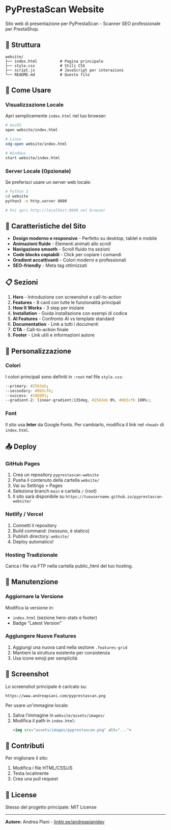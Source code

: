 # PyPrestaScan Website

Sito web di presentazione per PyPrestaScan - Scanner SEO professionale per PrestaShop.

## 📁 Struttura

```
website/
├── index.html          # Pagina principale
├── style.css           # Stili CSS
├── script.js           # JavaScript per interazioni
└── README.md           # Questo file
```

## 🚀 Come Usare

### Visualizzazione Locale

Apri semplicemente `index.html` nel tuo browser:

```bash
# macOS
open website/index.html

# Linux
xdg-open website/index.html

# Windows
start website/index.html
```

### Server Locale (Opzionale)

Se preferisci usare un server web locale:

```bash
# Python 3
cd website
python3 -m http.server 8000

# Poi apri http://localhost:8000 nel browser
```

## 🎨 Caratteristiche del Sito

- **Design moderno e responsive** - Perfetto su desktop, tablet e mobile
- **Animazioni fluide** - Elementi animati allo scroll
- **Navigazione smooth** - Scroll fluido tra sezioni
- **Code blocks copiabili** - Click per copiare i comandi
- **Gradient accattivanti** - Colori moderni e professionali
- **SEO-friendly** - Meta tag ottimizzati

## 📋 Sezioni

1. **Hero** - Introduzione con screenshot e call-to-action
2. **Features** - 8 card con tutte le funzionalità principali
3. **How It Works** - 3 step per iniziare
4. **Installation** - Guida installazione con esempi di codice
5. **AI Features** - Confronto AI vs template standard
6. **Documentation** - Link a tutti i documenti
7. **CTA** - Call-to-action finale
8. **Footer** - Link utili e informazioni autore

## 🎨 Personalizzazione

### Colori

I colori principali sono definiti in `:root` nel file `style.css`:

```css
--primary: #2563eb;
--secondary: #8b5cf6;
--success: #10b981;
--gradient-2: linear-gradient(135deg, #2563eb 0%, #8b5cf6 100%);
```

### Font

Il sito usa **Inter** da Google Fonts. Per cambiarlo, modifica il link nel `<head>` di `index.html`.

## 📤 Deploy

### GitHub Pages

1. Crea un repository `pyprestascan-website`
2. Pusha il contenuto della cartella `website/`
3. Vai su Settings > Pages
4. Seleziona branch `main` e cartella `/` (root)
5. Il sito sarà disponibile su `https://tuousername.github.io/pyprestascan-website/`

### Netlify / Vercel

1. Connetti il repository
2. Build command: (nessuno, è statico)
3. Publish directory: `website/`
4. Deploy automatico!

### Hosting Tradizionale

Carica i file via FTP nella cartella public_html del tuo hosting.

## 🔧 Manutenzione

### Aggiornare la Versione

Modifica la versione in:
- `index.html` (sezione hero-stats e footer)
- Badge "Latest Version"

### Aggiungere Nuove Features

1. Aggiungi una nuova card nella sezione `.features-grid`
2. Mantieni la struttura esistente per consistenza
3. Usa icone emoji per semplicità

## 📸 Screenshot

Lo screenshot principale è caricato su:
```
https://www.andreapiani.com/pyprestascan.png
```

Per usare un'immagine locale:
1. Salva l'immagine in `website/assets/images/`
2. Modifica il path in `index.html`:
   ```html
   <img src="assets/images/pyprestascan.png" alt="...">
   ```

## 🤝 Contributi

Per migliorare il sito:
1. Modifica i file HTML/CSS/JS
2. Testa localmente
3. Crea una pull request

## 📝 License

Stesso del progetto principale: MIT License

---

**Autore:** Andrea Piani - [linktr.ee/andreapianidev](http://linktr.ee/andreapianidev)
